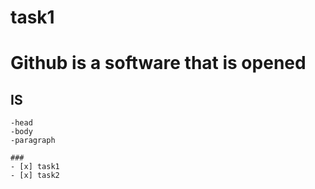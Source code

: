 
# task1
<h1>Github is a software that is opened</h1>

## IS
    -head
    -body
    -paragraph

    ###
    - [x] task1
    - [x] task2

